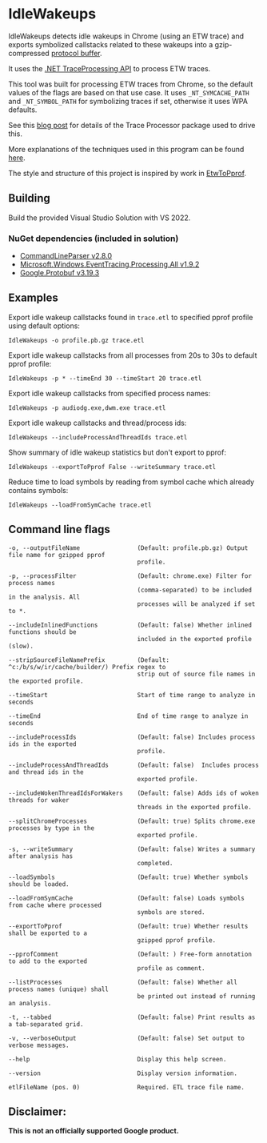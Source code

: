 # IdleWakeups

IdleWakeups detects idle wakeups in Chrome (using an ETW trace) and exports symbolized callstacks
related to these wakeups into a gzip-compressed [protocol buffer](https://github.com/google/pprof/blob/master/proto/profile.proto).

It uses the [.NET TraceProcessing API](https://www.nuget.org/packages/Microsoft.Windows.EventTracing.Processing.All)
to process ETW traces.

This tool was built for processing ETW traces from Chrome, so the default values
of the flags are based on that use case. It uses `_NT_SYMCACHE_PATH` and `_NT_SYMBOL_PATH` for
symbolizing traces if set, otherwise it uses WPA defaults.

See this [blog post](https://blogs.windows.com/windowsdeveloper/2019/05/09/announcing-traceprocessor-preview-0-1-0/) for details of the Trace Processor package used to drive this.

More explanations of the techniques used in this program can be found [here](https://randomascii.wordpress.com/2020/01/05/bulk-etw-trace-analysis-in-c/).

The style and structure of this project is inspired by work in [EtwToPprof](https://github.com/google/EtwToPprof).

## Building

Build the provided Visual Studio Solution with VS 2022.

### NuGet dependencies (included in solution)
- [CommandLineParser v2.8.0](https://www.nuget.org/packages/CommandLineParser/2.8.0)
- [Microsoft.Windows.EventTracing.Processing.All v1.9.2](https://www.nuget.org/packages/Microsoft.Windows.EventTracing.Processing.All/1.9.2)
- [Google.Protobuf v3.19.3](https://www.nuget.org/packages/Google.Protobuf/3.19.3)

## Examples

Export idle wakeup callstacks found in `trace.etl` to specified pprof profile using default options:

    IdleWakeups -o profile.pb.gz trace.etl
  
Export idle wakeup callstacks from all processes from 20s to 30s to default pprof profile:

    IdleWakeups -p * --timeEnd 30 --timeStart 20 trace.etl

Export idle wakeup callstacks from specified process names:

    IdleWakeups -p audiodg.exe,dwm.exe trace.etl

Export idle wakeup callstacks and thread/process ids:

    IdleWakeups --includeProcessAndThreadIds trace.etl

Show summary of idle wakeup statistics but don't export to pprof:

    IdleWakeups --exportToPprof False --writeSummary trace.etl

Reduce time to load symbols by reading from symbol cache which already contains symbols:

    IdleWakeups --loadFromSymCache trace.etl

## Command line flags

    -o, --outputFileName                (Default: profile.pb.gz) Output file name for gzipped pprof
                                        profile.

    -p, --processFilter                 (Default: chrome.exe) Filter for process names
                                        (comma-separated) to be included in the analysis. All
                                        processes will be analyzed if set to *.

    --includeInlinedFunctions           (Default: false) Whether inlined functions should be
                                        included in the exported profile (slow).

    --stripSourceFileNamePrefix         (Default: ^c:/b/s/w/ir/cache/builder/) Prefix regex to
                                        strip out of source file names in the exported profile.

    --timeStart                         Start of time range to analyze in seconds

    --timeEnd                           End of time range to analyze in seconds

    --includeProcessIds                 (Default: false) Includes process ids in the exported
                                        profile.

    --includeProcessAndThreadIds        (Default: false)  Includes process and thread ids in the
                                        exported profile.

    --includeWokenThreadIdsForWakers    (Default: false) Adds ids of woken threads for waker
                                        threads in the exported profile.

    --splitChromeProcesses              (Default: true) Splits chrome.exe processes by type in the
                                        exported profile.

    -s, --writeSummary                  (Default: false) Writes a summary after analysis has
                                        completed.
                                    
    --loadSymbols                       (Default: true) Whether symbols should be loaded.

    --loadFromSymCache                  (Default: false) Loads symbols from cache where processed
                                        symbols are stored.

    --exportToPprof                     (Default: true) Whether results shall be exported to a
                                        gzipped pprof profile.

    --pprofComment                      (Default: ) Free-form annotation to add to the exported
                                        profile as comment.

    --listProcesses                     (Default: false) Whether all process names (unique) shall
                                        be printed out instead of running an analysis.

    -t, --tabbed                        (Default: false) Print results as a tab-separated grid.

    -v, --verboseOutput                 (Default: false) Set output to verbose messages.

    --help                              Display this help screen.

    --version                           Display version information.

    etlFileName (pos. 0)                Required. ETL trace file name.

## Disclaimer:

**This is not an officially supported Google product.**
